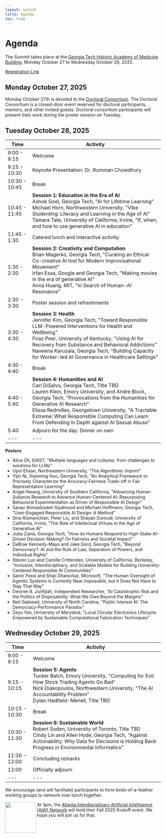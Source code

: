 ```yaml
---
layout: splash
title: Agenda
toc: true
---
```

<script type="text/javascript"> 
function toggleBibtex(obj) { 
	var elems = document.body.getElementsByTagName("*");
	var i = 0;
	for (i =0; i < elems.length; i++) {
		var classname = elems[i].className;
		if (elems[i].id != obj && (classname == "talk" || classname == 'affil')) {
			elems[i].style.display = "none";
		}
	}
	element = document.getElementById(obj)
	if (element.style.display == "none") {
		element.style.display="block";
	}
	else {
		element.style.display="none";
	} 
	 

}
</script>

<style type="text/css" src="bibs.css">
.talkbutton {
	font-size: 8pt;
	background-color: black;
	color: white;
	border: 1px solid black;
	text-decoration: none;
	text-decoration-color: white;
	border-radius: 2px;
}
.talk {
	white-space: pre-wrap;
	background: #ffffff;
	color: red;
	border: 1px dotted red;
	width: 75%;
	position:absolute;
	overflow: hidden;
	z-index:2400;
	width: 250px;
}	
.affil {
	white-space: pre-wrap;
	background: #ffffff;
	color: blue;
	border: 1px dotted blue;
	width: 75%;
	position:absolute;
	overflow: hidden;
	z-index:2400;
	width: 250px;
}	
</style>

<h1>Agenda</h1>

The Summit takes place at the <a href="/location">Georgia Tech Historic Academy of Medicine Building</a>, Monday October 27 to Wednesday October 29, 2025.

<a href="https://epay.gatech.edu/C20793_ustores/web/store_main.jsp?STOREID=607">Registration Link</a>

<h2>Monday October 27, 2025</h2>

Monday October 27th is devoted to the <a href="/doctoral-consortium">Doctoral Consortium</a>. The Doctoral Consortium is a closed-door event reserved for doctoral participants, mentors, and other invited guests. Doctoral consortium participants will present their work during the poster session on Tuesday.

<h2>Tuesday October 28, 2025</h2>

| Time | Activity |
|---|---|
| 9:00 - 9:15 | Welcome |
| 9:15 - 10:30 | Keynote Presentation: Dr. Rumman Chowdhury |
| 10:30 - 10:45 | Break |
| 10:45 - 11:45 | **Session 1: Education in the Era of AI**<br>Ashok Goel, Georgia Tech, "AI for Lifetime Learning"<br>Michael Horn, Northwestern University, "Vibe Studenting: Literacy and Learning in the Age of AI"<br>Tamara Tate, University of California, Irvine, "If, when, and how to use generative AI in education" |
| 11:45 - 1:30 | Catered lunch and interactive activity |
| 1:30 - 2:30 | **Session 2: Creativity and Computation**<br>Brian Magerko, Georgia Tech, "Curating an Ethical Co-creative AI tool for Modern Improvisational Movement"<br>Irfan Essa, Google and Georgia Tech, "Making movies in the era of generative AI"<br>Anna Huang, MIT, "In Search of Human-AI Resonance" |
| 2:30 - 3:30 | Poster session and refreshments |
| 3:30 - 4:30 | **Session 3: Health**<br>Jennifer Kim, Georgia Tech, "Toward Responsible LLM-Powered Interventions for Health and Wellbeing"<br>Firaz Peer, University of Kentucky, "Using AI for Recovery from Substance and Behavioral Addictions"<br>Naveena Karusala, Georgia Tech, "Building Capacity for Worker-led AI Governance in Healthcare Settings" |
| 4:30 - 4:40 | Break |
| 4:40 - 5:40 | **Session 4: Humanities and AI**<br>Carl DiSalvo, Georgia Tech, Title TBD<br>Lauren Klein, Emory University, and Andre Block, Georgia Tech, "Provocations from the Humanities for Generative AI Research"<br>Elissa Redmilles, Georgetown University, "A Tractable Extreme: What Responsible Computing Can Learn From Defending in Depth against AI Sexual Abuse" |
| 5:40 | Adjourn for the day. Dinner on own |
|---|---|

**Posters**
- Alice Oh, KAIST, "Multiple languages and cultures: from challenges to solutions for LLMs"
- Upol Ehsan, Northeastern University, "The Algorithmic Imprint"
- Yijin Ni, Xiaoming Huo, Georgia Tech, "An Analytical Framework to Precisely Characterize the Accuracy-Fairness Trade-off in Fair Representation Learning"
- Angel Hwang, University of Southern California, "Advancing Human Subjects Research to Advance Human-Centered AI: Repurposing Behavioral Experimentation as Driver of Responsible AI Design"
- Sanaz Ahmadzadeh Siyahrood and Michael Hoffmann, Georgia Tech, "User-Engaged Responsible AI Design: A Method"
- Sina Rismanchian, Peter Liu, and Shayan Doroudi, University of California, Irvine, "The Role of Intellectual Virtues in the Age of Generative AI" 
- Juba Ziana, Georgia Tech, "How do Humans Respond to High-Stake AI-Driven Decision-Making? On Fairness and Societal Impact"
- DeBrae Kennedy-Mayo and Jake Gord, Georgia Tech, "Beyond Democracy?: AI and the Rule of Law, Separation of Powers, and Individual Rights"
- Steven Luo and Camille Crittenden, University of California, Berkeley, "Inclusive, Interdisciplinary, and Scalable Models for Building University-Centered Responsible AI Communities"
- Samir Passi and Shipi Dhanorkar, Microsoft, "The Human Oversight of Agentic Systems Is Currently Near Impossible, but It Does Not Have to Stay That Way"
- Desiree B. Junfijiah, Independent Researcher, "AI Catastrophic Risk and the Politics of Disposability: What We Owe Beyond the Margins"
- Neil Gaikwad, University of North Carolina, "Public Interest AI: The Democracy-Performance Paradox" 
- Zeyu Yan, University of Maryland, "Local Circular Electronics Lifecycle Empowered by Sustainable Computational Fabrication Techniques"

<h2>Wednesday October 29, 2025</h2>

| Time | Activity |
|---|---|
| 9:00 - 9:15 | Welcome |
| 9:15 - 10:15 | **Session 5: Agents**<br>Tucker Balch, Emory University, "Computing for Evil: How Stock Trading Agents Go Bad"<br>Nick Diakopoulos, Northwestern University, "The AI Accountability Problem"<br>Dylan Hadfield-Menell, Title TBD |
| 10:15 - 10:30 | Break |
| 10:30 - 11:30 | **Session 6: Sustainable World**<br>Robert Soden, University of Toronto, Title TBD<br>Cindy Lin and Allen Hyde, Georgia Tech, "Against Actionability: Why Data for Decisions is Holding Back Progress in Environmental Informatics"<!--Pedro Reynolds-Cuellar, MIT, Ttile TBD--> |
| 11:30 - 12:00 | Concluding remarks |
| 12:00 | Officially adjourn |
|---|---|

We encourage (and will facilitate) participants to form birds-of-a-feather working groups to network over lunch together.  

<img src="https://www.aiai.network/wp-content/uploads/2024/02/AIAI_Logo-150x150.png" align="left" width="100" />At 3pm, the <a href="https://www.aiai.network/">Atlanta Interdisciplinary Artificial Intelligence (AIAI) Network</a> will hold their Fall 2025 Kickoff event. We hope you will join us for that.

